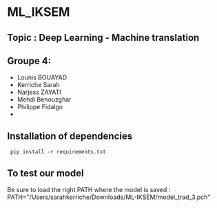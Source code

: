 # ML_IKSEM

## Topic : Deep Learning - Machine translation 

## Groupe 4:
 - Lounis BOUAYAD  
 - Kerriche Sarah  
 - Narjess ZAYATI  
 - Mehdi Benouzghar 
 - Philippe Fidalgo
 - 



## Installation of dependencies

```
 pip install -r requirements.txt

```

## To test our model

Be sure to load the right PATH where the model is saved :
PATH="/Users/sarahkerriche/Downloads/ML-IKSEM/model_trad_3.pch"


